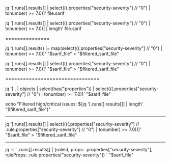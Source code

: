 jq '[.runs[].results[] | select(((.properties["security-severity"] // "0") | tonumber) >= 7.0)]' file.sarif


jq '[.runs[].results[] | select(((.properties["security-severity"] // "0") | tonumber) >= 7.0)] | length' file.sarif


===============


jq '(.runs[].results) |= map(select(((.properties["security-severity"] // "0") | tonumber) >= 7.0))' "$sarif_file" > "$filtered_sarif_file"

jq '[.runs[].results[] | select(((.properties["security-severity"] // "0") | tonumber) >= 7.0)]' "$sarif_file" > "$filtered_sarif_file"

================================

jq '[.. | objects | select(has("properties")) | select(((.properties["security-severity"] // "0") | tonumber) >= 7.0)]' "$sarif_file"

echo "Filtered high/critical issues: $(jq '[.runs[].results[]] | length' "$filtered_sarif_file")"

*******************************************************
jq '[.runs[].results[] 
     | select((((.properties["security-severity"] 
              // .rule.properties["security-severity"] 
              // "0") | tonumber) >= 7.0))]' "$sarif_file" > "$filtered_sarif_file"


-------------------
jq -r '
  .runs[].results[]
  | {ruleId, props: .properties["security-severity"], ruleProps: .rule.properties["security-severity"]}
' "$sarif_file"

